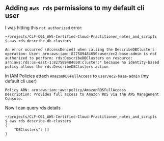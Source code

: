 ## Adding `aws rds`  permissions to my default cli user

I was hitting this `not authorized` error:
```
~/projects/CLF-C01_AWS-Certified-Cloud-Practitioner_notes_and_scripts $ aws rds describe-db-clusters

An error occurred (AccessDenied) when calling the DescribeDBClusters operation: User: arn:aws:iam::827589484650:user/ec2-base-admin is not authorized to perform: rds:DescribeDBClusters on resource: arn:aws:rds:us-east-1:827589484650:cluster:* because no identity-based policy allows the rds:DescribeDBClusters action
```

In IAM Policies attach `AmazonRDSFullAccess` to `user/ec2-base-admin` (my default cli user)

```
Policy ARN: arn:aws:iam::aws:policy/AmazonRDSFullAccess 
Description: Provides full access to Amazon RDS via the AWS Management Console.
```

Now I can query rds details
```
~/projects/CLF-C01_AWS-Certified-Cloud-Practitioner_notes_and_scripts $ aws rds describe-db-clusters
{
    "DBClusters": []
}
```
